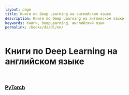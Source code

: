 ```yaml
---
layout: page
title: Книги по Deep Learning на английском языке
description: Книги по Deep Learning на английском языке
keywords: Книги, DeepLearning, английский язык
permalink: /books/ds/dl/en/
---
```


# Книги по Deep Learning на английском языке

<br/>

### [PyTorch](/books/ds/dl/pytorch/en/)

